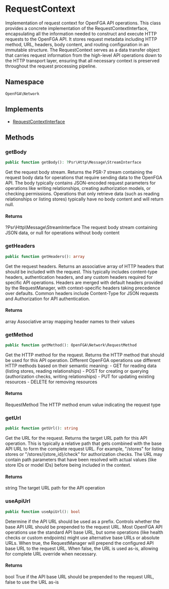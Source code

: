 # RequestContext

Implementation of request context for OpenFGA API operations. This class provides a concrete implementation of the RequestContextInterface, encapsulating all the information needed to construct and execute HTTP requests to the OpenFGA API. It stores request metadata including HTTP method, URL, headers, body content, and routing configuration in an immutable structure. The RequestContext serves as a data transfer object that carries request information from the high-level API operations down to the HTTP transport layer, ensuring that all necessary context is preserved throughout the request processing pipeline.

## Namespace
`OpenFGA\Network`

## Implements
* [RequestContextInterface](Network/RequestContextInterface.md)



## Methods
### getBody


```php
public function getBody(): ?Psr\Http\Message\StreamInterface
```

Get the request body stream. Returns the PSR-7 stream containing the request body data for operations that require sending data to the OpenFGA API. The body typically contains JSON-encoded request parameters for operations like writing relationships, creating authorization models, or checking permissions. Operations that only retrieve data (such as reading relationships or listing stores) typically have no body content and will return null.


#### Returns
?Psr\Http\Message\StreamInterface
 The request body stream containing JSON data, or null for operations without body content

### getHeaders


```php
public function getHeaders(): array
```

Get the request headers. Returns an associative array of HTTP headers that should be included with the request. This typically includes content-type headers, authentication headers, and any custom headers required for specific API operations. Headers are merged with default headers provided by the RequestManager, with context-specific headers taking precedence over defaults. Common headers include Content-Type for JSON requests and Authorization for API authentication.


#### Returns
array
 Associative array mapping header names to their values

### getMethod


```php
public function getMethod(): OpenFGA\Network\RequestMethod
```

Get the HTTP method for the request. Returns the HTTP method that should be used for this API operation. Different OpenFGA operations use different HTTP methods based on their semantic meaning: - GET for reading data (listing stores, reading relationships) - POST for creating or querying (authorization checks, writing relationships) - PUT for updating existing resources - DELETE for removing resources


#### Returns
RequestMethod
 The HTTP method enum value indicating the request type

### getUrl


```php
public function getUrl(): string
```

Get the URL for the request. Returns the target URL path for this API operation. This is typically a relative path that gets combined with the base API URL to form the complete request URL. For example, &quot;/stores&quot; for listing stores or &quot;/stores/{store_id}/check&quot; for authorization checks. The URL may contain path parameters that have been resolved with actual values (like store IDs or model IDs) before being included in the context.


#### Returns
string
 The target URL path for the API operation

### useApiUrl


```php
public function useApiUrl(): bool
```

Determine if the API URL should be used as a prefix. Controls whether the base API URL should be prepended to the request URL. Most OpenFGA API operations use the standard API base URL, but some operations (like health checks or custom endpoints) might use alternative base URLs or absolute URLs. When true, the RequestManager will prepend the configured API base URL to the request URL. When false, the URL is used as-is, allowing for complete URL override when necessary.


#### Returns
bool
 True if the API base URL should be prepended to the request URL, false to use the URL as-is


